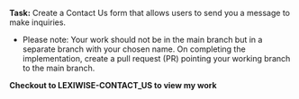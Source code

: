 **Task:**
Create a Contact Us form that allows users to send you a message to make inquiries.
- Please note:
Your work should not be in the main branch but in a separate branch with your chosen name.
On completing the implementation, create a pull request (PR) pointing your working branch to the main branch.

**Checkout to LEXIWISE-CONTACT_US to view my work**
